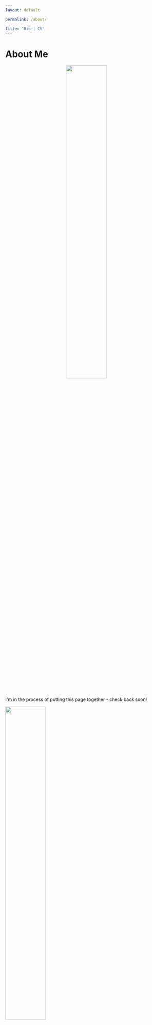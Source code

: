 ```yaml
---
layout: default

permalink: /about/

title: "Bio | CV"
---
```



# About Me

<div style="text-align:center"><img src="https://benjburgess.github.io/assets/Screenshot_20211012-190225_Gallery2.jpg" width="50%"/></div>
<br />
I'm in the process of putting this page together - check back soon!
<br />
<p float="center">
  <img src="https://benjburgess.github.io/assets/CV_View.png" width="50%"/>
  <img src="https://benjburgess.github.io/assets/Screenshot_20211012-190225_Gallery2.jpg" width="50%"/> 
  <img src="https://benjburgess.github.io/assets/CV_Download.png" width="50%"/>
</p>
